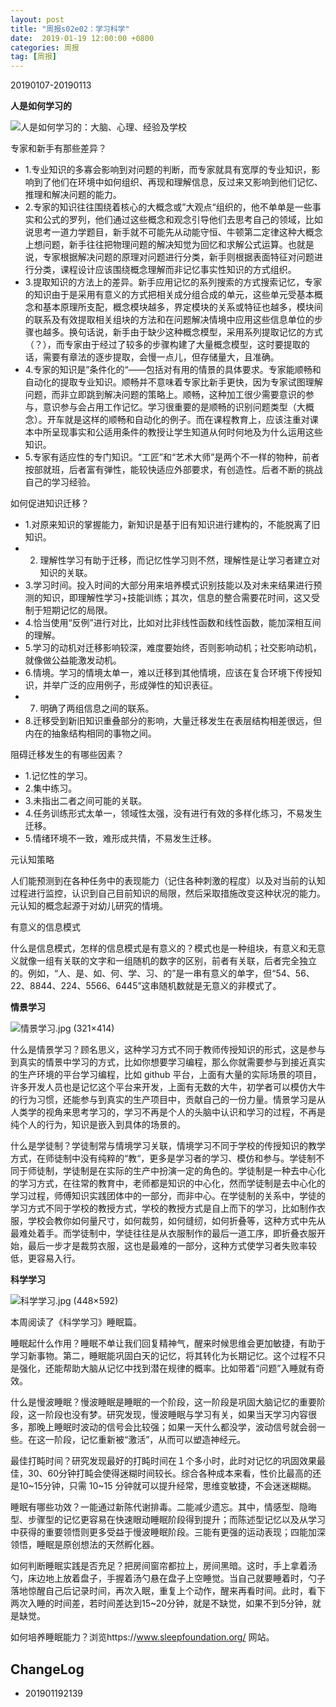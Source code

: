 ```yaml
---
layout: post
title: "周报s02e02：学习科学"
date:  2019-01-19 12:00:00 +0800
categories: 周报
tag: [周报]
---   
```


20190107-20190113

**人是如何学习的**

![人是如何学习的：大脑、心理、经验及学校](http://upload-images.jianshu.io/upload_images/637344-b609b95705094a6d.jpg?imageMogr2/auto-orient/strip%7CimageView2/2/w/1240)

专家和新手有那些差异？

- 1.专业知识的多寡会影响到对问题的判断，而专家就具有宽厚的专业知识，影响到了他们在环境中如何组织、再现和理解信息，反过来又影响到他们记忆、推理和解决问题的能力。
- 2.专家的知识往往围绕着核心的大概念或”大观点“组织的，他不单单是一些事实和公式的罗列，他们通过这些概念和观念引导他们去思考自己的领域，比如说思考一道力学题目，新手就不可能先从动能守恒、牛顿第二定律这种大概念上想问题，新手往往把物理问题的解决知觉为回忆和求解公式运算。也就是说，专家根据解决问题的原理对问题进行分类，新手则根据表面特征对问题进行分类，课程设计应该围绕概念理解而非记忆事实性知识的方式组织。
- 3.提取知识的方法上的差异。新手应用记忆的系列搜索的方式搜索记忆，专家的知识由于是采用有意义的方式把相关成分组合成的单元，这些单元受基本概念和基本原理所支配，概念模块越多，界定模块的关系或特征也越多，模块间的联系及有效提取相关组块的方法和在问题解决情境中应用这些信息单位的步骤也越多。换句话说，新手由于缺少这种概念模型，采用系列提取记忆的方式（？），而专家由于经过了较多的步骤构建了大量概念模型，这时要提取的话，需要有章法的逐步提取，会慢一点儿，但存储量大，且准确。
- 4.专家的知识是”条件化的“——包括对有用的情景的具体要求。专家能顺畅和自动化的提取专业知识。顺畅并不意味着专家比新手更快，因为专家试图理解问题，而非立即跳到解决问题的策略上。顺畅，这种加工很少需要意识的参与，意识参与会占用工作记忆。学习很重要的是顺畅的识别问题类型（大概念）。开车就是这样的顺畅和自动化的例子。而在课程教育上，应该注重对课本中所呈现事实和公适用条件的教授让学生知道从何时何地及为什么运用这些知识。
- 5.专家有适应性的专门知识。“工匠”和“艺术大师”是两个不一样的物种，前者按部就班，后者富有弹性，能较快适应外部要求，有创造性。后者不断的挑战自己的学习经验。

如何促进知识迁移？

- 1.对原来知识的掌握能力，新知识是基于旧有知识进行建构的，不能脱离了旧知识。
- 2. 理解性学习有助于迁移，而记忆性学习则不然，理解性是让学习者建立对知识的关联。
- 3.学习时间。投入时间的大部分用来培养模式识别技能以及对未来结果进行预测的知识，即理解性学习+技能训练；其次，信息的整合需要花时间，这又受制于短期记忆的局限。
- 4.恰当使用“反例”进行对比，比如对比非线性函数和线性函数，能加深相互间的理解。
- 5.学习的动机对迁移影响较深，难度要始终，否则影响动机；社交影响动机，就像做公益能激发动机。
- 6.情境。学习的情境太单一，难以迁移到其他情境，应该在复合环境下传授知识，并举广泛的应用例子，形成弹性的知识表征。
- 7. 明确了两组信息之间的联系。
- 8.迁移受到新旧知识重叠部分的影响，大量迁移发生在表层结构相差很远，但内在的抽象结构相同的事物之间。

阻碍迁移发生的有哪些因素？

- 1.记忆性的学习。
- 2.集中练习。
- 3.未指出二者之间可能的关联。
- 4.任务训练形式太单一，领域性太强，没有进行有效的多样化练习，不易发生迁移。
- 5.情绪环境不一致，难形成共情，不易发生迁移。

元认知策略

人们能预测到在各种任务中的表现能力（记住各种刺激的程度）以及对当前的认知过程进行监控，认识到自己目前知识的局限，然后采取措施改变这种状况的能力。元认知的概念起源于对幼儿研究的情境。

有意义的信息模式

什么是信息模式，怎样的信息模式是有意义的？模式也是一种组块，有意义和无意义就像一组有关联的文字和一组随机的数字的区别，前者有关联，后者完全独立的。例如，“人、是、如、何、学、习、的”是一串有意义的单字，但“54、56、22、8844、224、5566、6445”这串随机数就是无意义的非模式了。


**情景学习**

![情景学习.jpg (321×414)](http://upload-images.jianshu.io/upload_images/637344-4503bae0e14b2629.jpg?imageMogr2/auto-orient/strip%7CimageView2/2/w/1240)


什么是情景学习？顾名思义，这种学习方式不同于教师传授知识的形式，这是参与到真实的情景中学习的方式，比如你想要学习编程，那么你就需要参与到接近真实的生产环境的平台学习编程，比如 github 平台，上面有大量的实际场景的项目，许多开发人员也是记忆这个平台来开发，上面有无数的大牛，初学者可以模仿大牛的行为习惯，还能参与到真实的生产项目中，贡献自己的一份力量。情景学习是从人类学的视角来思考学习的，学习不再是个人的头脑中认识和学习的过程，不再是纯个人的行为，知识是嵌入到具体的场景的。

什么是学徒制？学徒制常与情境学习关联，情境学习不同于学校的传授知识的教学方式，在师徒制中没有纯粹的“教“，更多是学习者的学习、模仿和参与。学徒制不同于师徒制，学徒制是在实际的生产中扮演一定的角色的。学徒制是一种去中心化的学习方式，在往常的教育中，老师都是知识的中心化，然而学徒制是去中心化的学习过程，师傅知识实践团体中的一部分，而非中心。在学徒制的关系中，学徒的学习方式不同于学校的教授方式，学校的教授方式是自上而下的学习，比如制作衣服，学校会教你如何量尺寸，如何裁剪，如何缝纫，如何折叠等，这种方式中先从最难处着手。而学徒制中，学徒往往是从衣服制作的最后一道工序，即折叠衣服开始，最后一步才是裁剪衣服，这也是最难的一部分，这种方式使学习者失败率较低，更容易入行。

**科学学习**

![科学学习.jpg (448×592)](http://upload-images.jianshu.io/upload_images/637344-5c35a5f456154c8b.jpg?imageMogr2/auto-orient/strip%7CimageView2/2/w/1240)

本周阅读了《科学学习》睡眠篇。

睡眠起什么作用？睡眠不单让我们回复精神气，醒来时候思维会更加敏捷，有助于学习新事物。第二，睡眠能巩固白天的记忆，将其转化为长期记忆。这个过程不只是强化，还能帮助大脑从记忆中找到潜在规律的概率。比如带着“问题”入睡就有奇效。

什么是慢波睡眠？慢波睡眠是睡眠的一个阶段，这一阶段是巩固大脑记忆的重要阶段，这一阶段也没有梦。研究发现，慢波睡眠与学习有关，如果当天学习内容很多，那晚上睡眠时波动的信号会比较强；如果一天什么都没学，波动信号就会弱一些。在这一阶段，记忆重新被“激活”，从而可以塑造神经元。

最佳打盹时间？研究发现最好的打盹时间在１个多小时，此时对记忆的巩固效果最佳，30、60分钟打盹会使得迷糊时间较长。综合各种成本来看，性价比最高的还是10~15分钟，只需 10~15 分钟就可以提升经常，思维变敏捷，不会迷迷糊糊。

睡眠有哪些功效？一能通过新陈代谢排毒。二能减少遗忘。其中，情感型、隐晦型、步骤型的记忆更容易在快速眼动睡眠阶段得到提升；而陈述型记忆以及从学习中获得的重要领悟则更多受益于慢波睡眠阶段。三能有更强的运动表现；四能加深领悟，睡眠是原创想法的天然孵化器。

如何判断睡眠实践是否充足？把房间窗帘都拉上，房间黑暗。这时，手上拿着汤勺，床边地上放着盘子，手握着汤勺悬在盘子上空睡觉。当自己就要睡着时，勺子落地惊醒自己后记录时间，再次入眠，重复上个动作，醒来再看时间。此时，看下两次入睡的时间差，若时间差达到15~20分钟，就是不缺觉，如果不到5分钟，就是缺觉。

如何培养睡眠能力？浏览https://www.sleepfoundation.org/ 网站。

## ChangeLog
- 201901192139
